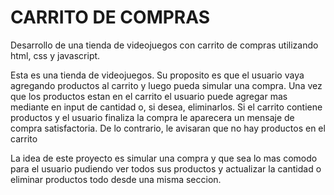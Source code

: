 # CARRITO DE COMPRAS

Desarrollo de una tienda de videojuegos con carrito de compras utilizando html, css y javascript.

Esta es una tienda de videojuegos. Su proposito es que el usuario vaya agregando productos al carrito y luego pueda simular una compra.
Una vez que los productos estan en el carrito el usuario puede agregar mas mediante en input de cantidad o, si desea, eliminarlos. 
Si el carrito contiene productos y el usuario finaliza la compra le aparecera un mensaje de compra satisfactoria. De lo contrario, le avisaran que no hay productos en el carrito

La idea de este proyecto es simular una compra y que sea lo mas comodo para el usuario pudiendo ver todos sus productos y actualizar la cantidad o eliminar productos todo desde una misma seccion. 
